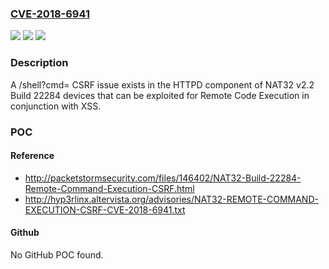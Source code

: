 ### [CVE-2018-6941](https://cve.mitre.org/cgi-bin/cvename.cgi?name=CVE-2018-6941)
![](https://img.shields.io/static/v1?label=Product&message=n%2Fa&color=blue)
![](https://img.shields.io/static/v1?label=Version&message=n%2Fa&color=blue)
![](https://img.shields.io/static/v1?label=Vulnerability&message=n%2Fa&color=brighgreen)

### Description

A /shell?cmd= CSRF issue exists in the HTTPD component of NAT32 v2.2 Build 22284 devices that can be exploited for Remote Code Execution in conjunction with XSS.

### POC

#### Reference
- http://packetstormsecurity.com/files/146402/NAT32-Build-22284-Remote-Command-Execution-CSRF.html
- http://hyp3rlinx.altervista.org/advisories/NAT32-REMOTE-COMMAND-EXECUTION-CSRF-CVE-2018-6941.txt

#### Github
No GitHub POC found.

